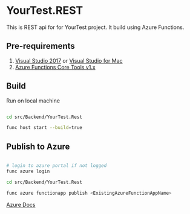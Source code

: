 # YourTest.REST

This is REST api for for YourTest project. It build using Azure Functions.

## Pre-requirements

1. [Visual Studio 2017](https://docs.microsoft.com/en-us/azure/azure-functions/functions-develop-vs#prerequisites)
 or [Visual Studio for Mac](https://docs.microsoft.com/en-us/visualstudio/mac/azure-functions#requirements)
2. [Azure Functions Core Tools v1.x](https://docs.microsoft.com/en-us/azure/azure-functions/functions-run-local#install-the-azure-functions-core-tools)

## Build

Run on local machine

```bash

cd src/Backend/YourTest.Rest

func host start --build=true

```

## Publish to Azure

```bash

# login to azure portal if not logged
func azure login

cd src/Backend/YourTest.Rest

func azure functionapp publish <ExistingAzureFunctionAppName>

```
[Azure Docs](https://docs.microsoft.com/en-us/azure/azure-functions/functions-run-local)